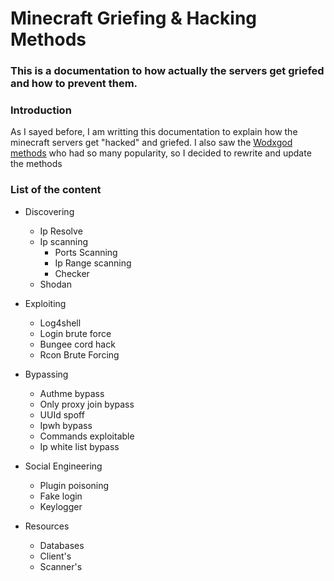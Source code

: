 # Minecraft Griefing & Hacking Methods
### This is a documentation to how actually the servers get griefed and how to prevent them.

### Introduction
As I sayed before, I am writting this documentation to explain how the minecraft servers get "hacked" and griefed.
I also saw the [Wodxgod methods](https://github.com/wodxgod/Griefing-Methods) who had so many popularity, so I decided to rewrite and update the methods

### List of the content
- Discovering
  - Ip Resolve
  - Ip scanning
     - Ports Scanning
     - Ip Range scanning
     - Checker
  - Shodan

- Exploiting
   - Log4shell
   - Login brute force
   - Bungee cord hack
   - Rcon Brute Forcing

- Bypassing
   - Authme bypass
   - Only proxy join bypass
   - UUId spoff 
   - Ipwh bypass
   - Commands exploitable
   - Ip white list bypass

- Social Engineering
   - Plugin poisoning
   - Fake login
   - Keylogger 

- Resources
   - Databases 
   - Client's
   - Scanner's
